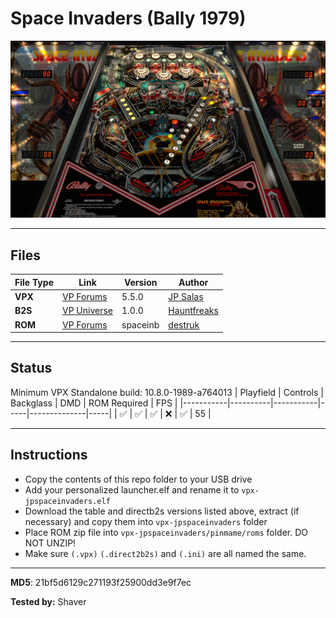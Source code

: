 # Space Invaders (Bally 1979)

![Table Preview](../../images/vpx-jps-spaceinvaders-preview.jpg)

---

## Files
| File Type | Link | Version | Author | 
|-----------|--------|----------|--------------|
| **VPX** | [VP Forums](https://www.vpforums.org/index.php?app=downloads&showfile=14363) | 5.5.0 | [JP Salas](https://www.vpforums.org/index.php?showuser=277) |
| **B2S** | [VP Universe](https://vpuniverse.com/files/file/13287-space-invaders-bally-1979/) | 1.0.0 | [Hauntfreaks](https://vpuniverse.com/profile/5216-hauntfreaks/) |
| **ROM** | [VP Forums](https://www.vpforums.org/index.php?app=downloads&showfile=687) | spaceinb | [destruk](https://www.vpforums.org/index.php?showuser=5) |

---

## Status 
Minimum VPX Standalone build: 10.8.0-1989-a764013
| Playfield | Controls | Backglass | DMD | ROM Required | FPS | 
|-----------|----------|-----------|-----|--------------|-----|
| :white_check_mark: | :white_check_mark: | :white_check_mark: | :x: | :white_check_mark: | 55 |

---

## Instructions

- Copy the contents of this repo folder to your USB drive
- Add your personalized launcher.elf and rename it to `vpx-jpspaceinvaders.elf`
- Download the table and directb2s versions listed above, extract (if necessary) and copy them into `vpx-jpspaceinvaders` folder
- Place ROM zip file into `vpx-jpspaceinvaders/pinmame/roms` folder. DO NOT UNZIP!
- Make sure `(.vpx)` `(.direct2b2s)` and `(.ini)` are all named the same.

---

**MD5**: 21bf5d6129c271193f25900dd3e9f7ec

**Tested by:** Shaver
